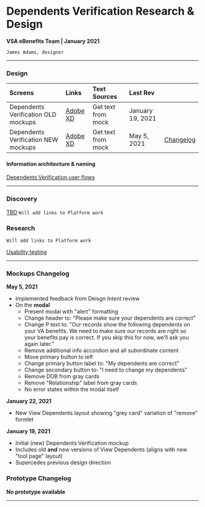 # Dependents Verification Research & Design
**VSA eBenefits Team | January 2021**

`James Adams, designer`

---

### Design

| Screens | Links | Text Sources | Last Rev | |
| :--- | :--- | :--- | :--- | :--- |
| Dependents Verification OLD mockups | [Adobe XD](https://xd.adobe.com/view/9a75a359-e0e2-4411-b235-60c3dddb4e6e-cf26/) | Get text from mock | January 19, 2021 | 
| Dependents Verification NEW mockups | [Adobe XD](https://xd.adobe.com/view/d390050f-bc57-4550-a139-a57642c89f8c-86c3/) | Get text from mock | May 5, 2021 | [Changelog](#mockups-changelog) |



#### Information architecture & naming

[Dependents Verification user flows](https://xd.adobe.com/view/95773c75-de5a-4e55-8c35-34a91425155d-c024/)

---

### Discovery
[TBD]() `Will add links to Platform work`

### Research
`Will add links to Platform work`

[Usability testing](https://github.com/department-of-veterans-affairs/va.gov-team/tree/master/teams/vsa/teams/ebenefits/features/dependency-verification/research-design/usability-testing-1) 

---

### Mockups Changelog

**May 5, 2021**
- Implemented feedback from Deisgn Intent review
- On the **modal**
   - Present modal with "alert" formatting
   - Change header to: "Please make sure your dependents are correct"
   - Change P text to: "Our records show the following dependents on your VA benefits. We need to make sure 
our records are right so your benefits pay is correct. If you skip this for now, we’ll ask you again later."
   - Remove additional info accordion and all subordinate content
   - Move primary button to left
   - Change primary button label to: "My dependents are correct"
   - Change secondary button to: "I need to change my dependents"
   - Remove DOB from gray cards
   - Remove "Relationship" label from gray cards
   - No error states within the modal itself

**January 22, 2021**
- New View Dependents layout showing "grey card" variation of "remove" formlet 

**January 19, 2021**
- Initial (new) Dependents Verification mockup
- Includes old **and** new versions of View Dependents (aligns with new "tool page" layout)
- Supercedes previous design direction

### Prototype Changelog

**No prototype available**

---
